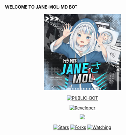    **WELCOME TO JANE-MOL-MD BOT**

<div align="center">
  <p align="center">
<img src=./src/MD-MEDIA/jane.jpg sizealt="JPEG" width="250" height="250"/>
</p>


<p align="center">
<a href="https://github.com/Itsme-soman"><img title="PUBLIC-BOT" src="https://img.shields.io/static/v1?label=LANGUAGE&message=ENGLISH&color=red"></a>
</p>
<p align="center">
  <a href="https://github.com/Itsme-soman"><img title="Developer" src="https://img.shields.io/badge/Author-Kichu%20and Amru-red.svg?style=for-the-badge&logo=github" /></a>
</p>

  <p align="center">
  <a href="https://github.com/Itsme-soman">
    
<a href="https://github.com/Itsme-soman/followers">
<img src="https://img.shields.io/github/repo-size/Itsme-soman/JANE-MOL-MD?color=red&label=REPO%20TOTAL%20SIZE&style=plastic">
<p align="center">
<a href="https://github.com/Itsme-soman/followers"
<img title="Followers" src="https://img.shields.io/github/followers/Itsme-soman?color=blue&style=flat-square"></a>
<a href="https://github.com/Itsme-soman/JANE-MOL-MD/stargazers/"><img title="Stars" src="https://img.shields.io/github/stars/Itsme-soman/JANE-MOL-MD?label=STARS&color=red&style=flat-square"></a>
<a href="https://github.com/Itsme-soman/JANE-MOL-MD/network/members"><img title="Forks" src="https://img.shields.io/github/forks/Itsme-soman/JANE-MOL-MD?label=FORKS&color=red&style=flat-square"></a>
<a href="https://github.com/Itsme-soman/JANE-MOL-MD/watchers"><img title="Watching" src="https://img.shields.io/github/watchers/Itsme-soman/JANE-MOL-MD?label=WATCHERS&color=red&style=flat-square"></a>
</p>
